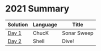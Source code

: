 # 2021 Summary

| Solution                     | Language   | Title                   |
| ---------------------------- | ---------- | ----------------------- |
| [Day 1](../2021/day_01.ck)   | ChucK      | Sonar Sweep             |
| [Day 2](../2021/day_02.sh)   | Shell      | Dive!                   |
